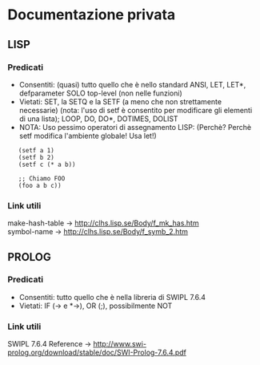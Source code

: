 # Documentazione privata

## LISP

### Predicati
* Consentiti: (quasi) tutto quello che è nello standard ANSI, LET, LET*, defparameter SOLO top-level (non nelle funzioni)
* Vietati: SET, la SETQ e la SETF (a meno che non strettamente necessarie) (nota: l'uso di setf è consentito per modificare gli elementi di una lista); LOOP, DO, DO*, DOTIMES, DOLIST
* NOTA: Uso pessimo operatori di assegnamento LISP: (Perchè? Perchè setf modifica l'ambiente globale! Usa let!)
```(progn
   (setf a 1)
   (setf b 2)
   (setf c (* a b))
   
   ;; Chiamo FOO
   (foo a b c))
```
   
### Link utili
make-hash-table -> http://clhs.lisp.se/Body/f_mk_has.htm <br />
symbol-name -> http://clhs.lisp.se/Body/f_symb_2.htm <br />

## PROLOG

### Predicati
* Consentiti: tutto quello che è nella libreria di SWIPL 7.6.4
* Vietati: IF (-> e *->), OR (;), possibilmente NOT

### Link utili
SWIPL 7.6.4 Reference  -> http://www.swi-prolog.org/download/stable/doc/SWI-Prolog-7.6.4.pdf <br />
